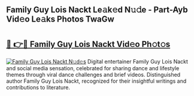 ## Family Guy Lois Nackt Le𝚊k𝚎d N𝚞𝚍e - Part-Ayb Vid𝚎o Le𝚊ks Photos TwaGw

# <h2><a href="http://fb4jifi.evod.top/?m=Family+Guy+Lois+Nackt">🔗 👉🔴 Family Guy Lois Nackt Vid𝚎o Ph𝚘t𝚘s</a></h2>

[![Family Guy Lois Nackt N𝚞d𝚎s](https://i.imgur.com/8V9OHl7.gif)](http://fb4jifi.evod.top/?m=Family+Guy+Lois+Nackt)
Digital entertainer Family Guy Lois Nackt and social media sensation, celebrated for sharing dance and lifestyle themes through viral dance challenges and brief videos. Distinguished author Family Guy Lois Nackt, recognized for their insightful writings and contributions to literature. 
